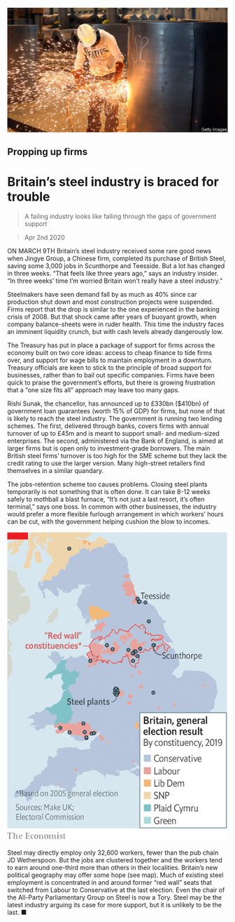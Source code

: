 ![](./images/20200404_BRP501.jpg)

## Propping up firms

# Britain’s steel industry is braced for trouble

> A failing industry looks like falling through the gaps of government support

> Apr 2nd 2020

ON MARCH 9TH Britain’s steel industry received some rare good news when Jingye Group, a Chinese firm, completed its purchase of British Steel, saving some 3,000 jobs in Scunthorpe and Teesside. But a lot has changed in three weeks. “That feels like three years ago,” says an industry insider. “In three weeks’ time I’m worried Britain won’t really have a steel industry.”

Steelmakers have seen demand fall by as much as 40% since car production shut down and most construction projects were suspended. Firms report that the drop is similar to the one experienced in the banking crisis of 2008. But that shock came after years of buoyant growth, when company balance-sheets were in ruder health. This time the industry faces an imminent liquidity crunch, but with cash levels already dangerously low.

The Treasury has put in place a package of support for firms across the economy built on two core ideas: access to cheap finance to tide firms over, and support for wage bills to maintain employment in a downturn. Treasury officials are keen to stick to the principle of broad support for businesses, rather than to bail out specific companies. Firms have been quick to praise the government’s efforts, but there is growing frustration that a “one size fits all” approach may leave too many gaps.

Rishi Sunak, the chancellor, has announced up to £330bn ($410bn) of government loan guarantees (worth 15% of GDP) for firms, but none of that is likely to reach the steel industry. The government is running two lending schemes. The first, delivered through banks, covers firms with annual turnover of up to £45m and is meant to support small- and medium-sized enterprises. The second, administered via the Bank of England, is aimed at larger firms but is open only to investment-grade borrowers. The main British steel firms’ turnover is too high for the SME scheme but they lack the credit rating to use the larger version. Many high-street retailers find themselves in a similar quandary.

The jobs-retention scheme too causes problems. Closing steel plants temporarily is not something that is often done. It can take 8-12 weeks safely to mothball a blast furnace, “It’s not just a last resort, it’s often terminal,” says one boss. In common with other businesses, the industry would prefer a more flexible furlough arrangement in which workers’ hours can be cut, with the government helping cushion the blow to incomes.

![](./images/20200404_BRM927.png)

Steel may directly employ only 32,600 workers, fewer than the pub chain JD Wetherspoon. But the jobs are clustered together and the workers tend to earn around one-third more than others in their localities. Britain’s new political geography may offer some hope (see map). Much of existing steel employment is concentrated in and around former “red wall” seats that switched from Labour to Conservative at the last election. Even the chair of the All-Party Parliamentary Group on Steel is now a Tory. Steel may be the latest industry arguing its case for more support, but it is unlikely to be the last. ■